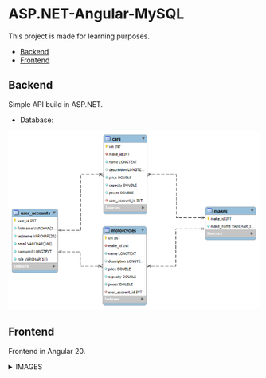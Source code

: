 # ASP.NET-Angular-MySQL

This project is made for learning purposes.

- [Backend](#backend)
- [Frontend](#frontend)

## Backend

Simple API build in ASP.NET.

- Database:

<p align="center">
<img src="./images/er.png"/>
</p>

## Frontend

Frontend in Angular 20.

<details>
<summary>IMAGES</summary>

- Home:

<img src="./images/Home.png" />
<hr/>

- Shop:

<img src="./images/Shop.png" />
<hr/>

- About:

<img src="./images/About.png" />
<hr/>

- Register:

<img src="./images/Registration.png" />
<hr/>

- Login:

<img src="./images/Login.png" />
<hr/>

- My Account:

<img src="./images/MyAccount.png" />
<hr/>

</details>